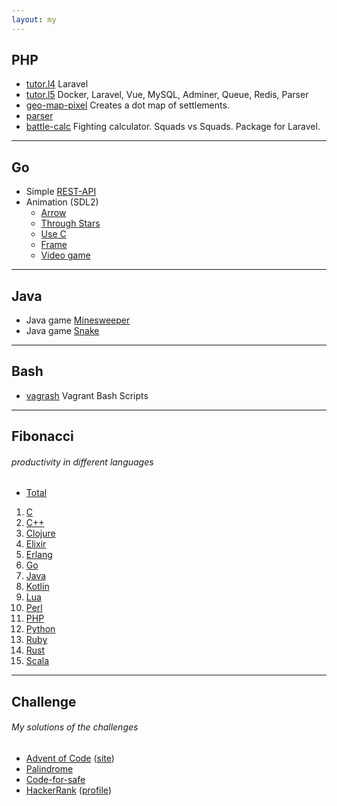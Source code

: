 ```yaml
---
layout: my
---
```


## PHP

* [tutor.l4](https://github.com/xaoc-303/tutor.l4) Laravel
* [tutor.l5](https://github.com/xaoc-303/tutor.l5)  Docker, Laravel, Vue, MySQL, Adminer, Queue, Redis, Parser
* [geo-map-pixel](https://github.com/xaoc-303/geo-map-pixel) Creates a dot map of settlements.
* [parser](https://github.com/xaoc-303/parser)
* [battle-calc](https://github.com/xaoc-303/battle-calc) Fighting calculator. Squads vs Squads. Package for Laravel.

---

## Go

* Simple [REST-API](https://github.com/xaoc-303/go-rest-api)
* Animation (SDL2)
    * [Arrow](https://github.com/xaoc-303/go-graphic)
    * [Through Stars](https://github.com/xaoc-303/go-graphic)
    * [Use C](https://github.com/xaoc-303/go-graphic)
    * [Frame](https://github.com/xaoc-303/go-graphic)
    * [Video game](https://github.com/xaoc-303/go-graphic)

---

## Java

* Java game [Minesweeper](https://github.com/xaoc-303/minesweeper)
* Java game [Snake](https://github.com/xaoc-303/snake)

---

## Bash

* [vagrash](https://github.com/xaoc-303/vagrash) Vagra​nt Bash Scripts

---

## Fibonacci
###### productivity in different languages

* [Total](https://github.com/xaoc-303/fibonacci)

1. [C](https://github.com/xaoc-303/fibonacci-c)
1. [C++](https://github.com/xaoc-303/fibonacci-cpp)
1. [Clojure](https://github.com/xaoc-303/fibonacci-clojure)
1. [Elixir](https://github.com/xaoc-303/fibonacci-elixir)
1. [Erlang](https://github.com/xaoc-303/fibonacci-erlang)
1. [Go](https://github.com/xaoc-303/fibonacci-go)
1. [Java](https://github.com/xaoc-303/fibonacci-java)
1. [Kotlin](https://github.com/xaoc-303/fibonacci-kotlin)
1. [Lua](https://github.com/xaoc-303/fibonacci-lua)
1. [Perl](https://github.com/xaoc-303/fibonacci-perl)
1. [PHP](https://github.com/xaoc-303/fibonacci-php)
1. [Python](https://github.com/xaoc-303/fibonacci-python)
1. [Ruby](https://github.com/xaoc-303/fibonacci-ruby)
1. [Rust](https://github.com/xaoc-303/fibonacci-rust)
1. [Scala](https://github.com/xaoc-303/fibonacci-scala)

---

## Challenge
###### My solutions of the challenges

* [Advent of Code](https://github.com/xaoc-303/adventofcode) ([site](https://adventofcode.com/))
* [Palindrome](https://github.com/xaoc-303/palindrome)
* [Code-for-safe](https://github.com/xaoc-303/code-for-safe)
* [HackerRank](https://github.com/xaoc-303/hackerrank) ([profile](https://www.hackerrank.com/novikov_andrey))
